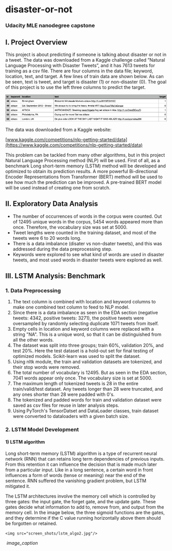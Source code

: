 # disaster-or-not
### Udacity MLE nanodegree capstone

## I. Project Overview

This project is about predicting if someone is talking about disaster or not in a tweet. The data was downloaded from a Kaggle challenge called ”Natural Language Processing with Disaster Tweets”, and it has 7613 tweets for training as a csv file. There are four columns in the data file; keyword, location, text, and target. A few lines of train data are shown below. As can be seen, text is tweet, and target is disaster (1) or non-disaster (0). The goal of this project is to use the left three columns to predict the target.

<img src="screen_shots/raw_training_data.jpg"/>

The data was downloaded from a Kaggle website: 

[www.kaggle.com/competitions/nlp-getting-started/data](https://www.kaggle.com/competitions/nlp-getting-started/data)

This problem can be tackled from many other algorithms, but in this project Natural Language Processing method (NLP) will be used. First of all, as a benchmark Long short-term memory (LSTM) method will be developed and optimized to obtain its prediction results. A more powerful Bi-directional Encoder Representations from Transformer (BERT) method will be used to see how much the prediction can be improved. A pre-trained BERT model will be used instead of creating one from scratch.

## II. Exploratory Data Analysis

- The number of occurrences of words in the corpus were counted. Out of 12495 unique words in the corpus, 5454 words appeared more than once. Therefore, the vocabulary size was set at 5000. 
- Tweet lengths were counted in the training dataset, and most of the tweets were 6 to 20 words long. 
- There is a data imbalance (disater vs non-dsater tweets), and this was addressed during the data preprocessing step.
- Keywords were explored to see what kind of words are used in disaster tweets, and most used words in disaster tweets were explored as well.

## III. LSTM Analysis: Benchmark

### 1. Data Preprocessing

1. The text column is combined with location and keyword columns to make one combined text column to feed to NLP model.
2. Since there is a data imbalance as seen in the EDA section (negative tweets: 4342, positive tweets: 3271), the positive tweets were oversampled by randomly selecting duplicate 1071 tweets from itself.
3. Empty cells in location and keyword columns were replaced with a string "NA". This is a unique word, so that it can be distinguished from all the other words.
4. The dataset was split into three groups; train 60\%, validation 20\%, and test 20\%. Here the test dataset is a hold-out set for final testing of optimized models. Scikit-learn was used to split the dataset.
5. Using nltk module, the train and validation datasets are tokenized, and their stop words were removed.
6. The total number of vocabulary is 12495. But as seen in the EDA section, 7041 words appear only once. The vocabulary size is set at 5000.
7. The maximum length of tokenized tweets is 28 in the entire train/valid/test dataset. Any tweets longer than 28 were truncated, and any ones shorter than 28 were padded with 0's. 
8. The tokenized and padded words for train and validation dataset were saved as csv files for reuse in later analysis steps.
9. Using PyTorch's TensorDatset and DataLoader classes, train dataset were converted to dataloaders with a given batch size.

### 2. LSTM Model Development

#### 1) LSTM algorithm
Long short-term memory (LSTM) algorithm is a type of recurrent neural network (RNN) that can retains long term dependencies of previous inputs. From this retention it can influence the decision that is made much later from a particular input. Like in a long sentence, a certain word in front influences a form of words (tense or meaning) near the end of the sentence. RNN suffered the vanishing gradient problem, but LSTM mitigated it.

The LSTM architectures involve the memory cell which is controlled by three gates: the input gate, the forget gate, and the update gate. These gates decide what information to add to, remove from, and output from the memory cell. In the image below, the three sigmoid functions are the gates, and they determine if the C value running horizontally above them should be forgotten or retained.

    <img src="screen_shots/lstm_algo2.jpg"/>

<p>
    <img src="screen_shots/lstm_algo2.jpg" alt>
    <em>image_caption</em>
</p>
